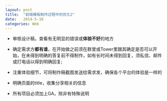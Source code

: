 ```yaml
---
layout: post
title:  "前端模板制作过程中的优化2"
date:   2014-5-18
categories: Web
---
```


* 审核设计稿，查看有无明显的错误或**体验不好**的地方

* 确定需求方**都有谁**，在开始做之前须在群里或Tower里跟其确定是否可以开始，在未得到明确的答复前不得制作，如有长时间未得到回复，须私信、邮件或打电话以得到明确回复;

* 注重体验细节，可将制作稿截图发送给需求发，确保各个平台的体验是一样的

* 明确页面的title，收集分享相关的信息

* 所有项目必须加上GA，除非有特殊说明